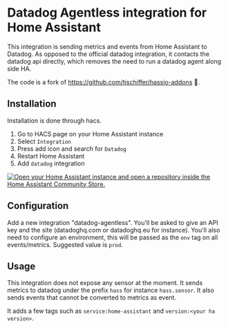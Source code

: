 # Datadog Agentless integration for Home Assistant

This integration is sending metrics and events from Home Assistant to Datadog.
As opposed to the official datadog integration, it contacts the datadog api directly, which removes the need to run a datadog agent along side HA.

The code is a fork of https://github.com/tjschiffer/hassio-addons 🙇.


## Installation

Installation is done through hacs.

1. Go to HACS page on your Home Assistant instance
1. Select `Integration`
1. Press add icon and search for `Datadog`
1. Restart Home Assistant
1. Add `datadog` integration

[![Open your Home Assistant instance and open a repository inside the Home Assistant Community Store.](https://my.home-assistant.io/badges/hacs_repository.svg)](https://my.home-assistant.io/redirect/hacs_repository/?owner=kamaradclimber&repository=datadog-integration-ha&category=integration)


## Configuration

Add a new integration "datadog-agentless". You'll be asked to give an API key and the site (datadoghq.com or datadoghq.eu for instance).
You'll also need to configure an environment, this will be passed as the `env` tag on all events/metrics. Suggested value is `prod`.

## Usage

This integration does not expose any sensor at the moment. It sends metrics to datadog under the prefix `hass` for instance `hass.sensor`. It also sends events that cannot be converted to metrics as event.

It adds a few tags such as `service:home-assistant` and `version:<your ha version>`.

